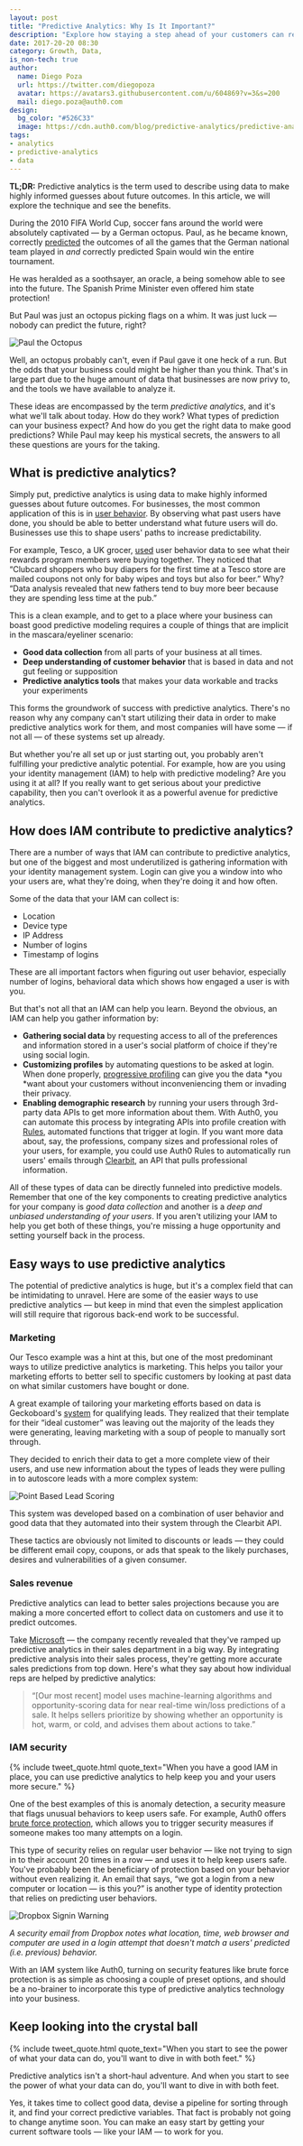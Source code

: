 ```yaml
---
layout: post
title: "Predictive Analytics: Why Is It Important?"
description: "Explore how staying a step ahead of your customers can revolutionize your company."
date: 2017-20-20 08:30
category: Growth, Data, 
is_non-tech: true   
author:
  name: Diego Poza
  url: https://twitter.com/diegopoza
  avatar: https://avatars3.githubusercontent.com/u/604869?v=3&s=200
  mail: diego.poza@auth0.com
design:
  bg_color: "#526C33"
  image: https://cdn.auth0.com/blog/predictive-analytics/predictive-analytics-main.png
tags:
- analytics
- predictive-analytics
- data
---
```


**TL;DR:**  Predictive analytics is the term used to describe using data to make highly informed guesses about future outcomes.  In this article, we will explore the technique and see the benefits.


During the 2010 FIFA World Cup, soccer fans around the world were absolutely captivated — by a German octopus. Paul, as he became known, correctly [predicted](https://en.wikipedia.org/wiki/Paul_the_Octopus) the outcomes of all the games that the German national team played in *and* correctly predicted Spain would win the entire tournament. 

He was heralded as a soothsayer, an oracle, a being somehow able to see into the future. The Spanish Prime Minister even offered him state protection! 

But Paul was just an octopus picking flags on a whim. It was just luck — nobody can predict the future, right?

![Paul the Octopus](https://cdn.auth0.com/blog/predictive-analysis/paul-the-octopus.jpg)

Well, an octopus probably can't, even if Paul gave it one heck of a run. But the odds that your business could might be higher than you think. That's in large part due to the huge amount of data that businesses are now privy to, and the tools we have available to analyze it. 

These ideas are encompassed by the term *predictive analytics*, and it's what we'll talk about today. How do they work? What types of prediction can your business expect? And how do you get the right data to make good predictions? While Paul may keep his mystical secrets, the answers to all these questions are yours for the taking.

## What is predictive analytics?

Simply put, predictive analytics is using data to make highly informed guesses about future outcomes. For businesses, the most common application of this is in [user behavior](https://amplitude.com/blog/2016/06/14/10-steps-behavioral-analytics/). By observing what past users have done, you should be able to better understand what future users will do. Businesses use this to shape users' paths to increase predictability. 

For example, Tesco, a UK grocer, [used](https://hbr.org/2011/12/know-what-your-customers-want-before-they-do) user behavior data to see what their rewards program members were buying together. They noticed that “Clubcard shoppers who buy diapers for the first time at a Tesco store are mailed coupons not only for baby wipes and toys but also for beer.” Why? “Data analysis revealed that new fathers tend to buy more beer because they are spending less time at the pub.”

This is a clean example, and to get to a place where your business can boast good predictive modeling requires a couple of things that are implicit in the mascara/eyeliner scenario:

- **Good data collection** from all parts of your business at all times.
- **Deep understanding of customer behavior** that is based in data and not gut feeling or supposition
- **Predictive analytics tools** that makes your data workable and tracks your experiments

This forms the groundwork of success with predictive analytics. There's no reason why any company can't start utilizing their data in order to make predictive analytics work for them, and most companies will have some — if not all — of these systems set up already. 

But whether you're all set up or just starting out, you probably aren't fulfilling your predictive analytic potential. For example, how are you using your identity management (IAM) to help with predictive modeling? Are you using it at all? If you really want to get serious about your predictive capability, then you can't overlook it as a powerful avenue for predictive analytics. 


## How does IAM contribute to predictive analytics?

There are a number of ways that IAM can contribute to predictive analytics, but one of the biggest and most underutilized is gathering information with your identity management system. Login can give you a window into who your users are, what they're doing, when they're doing it and how often. 

Some of the data that your IAM can collect is:

* Location
* Device type
* IP Address
* Number of logins
* Timestamp of logins

These are all important factors when figuring out user behavior, especially number of logins, behavioral data which shows how engaged a user is with you. 

But that's not all that an IAM can help you learn. Beyond the obvious, an IAM can help you gather information by:

- **Gathering social data** by requesting access to all of the preferences and information stored in a user's social platform of choice if they're using social login.
- **Customizing profiles** by automating questions to be asked at login. When done properly, [progressive profiling](https://auth0.com/blog/how-profile-enrichment-and-progressive-profiling-can-boost-your-marketing/) can give you the data *you *want about your customers without inconveniencing them or invading their privacy. 
- **Enabling demographic research** by running your users through 3rd-party data APIs to get more information about them. With Auth0, you can automate this process by integrating APIs into profile creation with [Rules](https://auth0.com/docs/rules/current), automated functions that trigger at login. If you want more data about, say, the professions, company sizes and professional roles of your users, for example, you could use Auth0 Rules to automatically run users' emails through [Clearbit](https://clearbit.com/), an API that pulls professional information. 

All of these types of data can be directly funneled into predictive models. Remember that one of the key components to creating predictive analytics for your company is *good data collection* and another is a *deep and unbiased understanding of your users*. If you aren't utilizing your IAM to help you get both of these things, you're missing a huge opportunity and setting yourself back in the process. 


## Easy ways to use predictive analytics

The potential of predictive analytics is huge, but it's a complex field that can be intimidating to unravel. Here are some of the easier ways to use predictive analytics — but keep in mind that even the simplest application will still require that rigorous back-end work to be successful. 

### Marketing

Our Tesco example was a hint at this, but one of the most predominant ways to utilize predictive analytics is marketing. This helps you tailor your marketing efforts to better sell to specific customers by looking at past data on what similar customers have bought or done. 

A great example of tailoring your marketing efforts based on data is Geckoboard's [system](https://clearbit.com/books/data-driven-sales/inbound-lead-qualification) for qualifying leads. They realized that their template for their “ideal customer” was leaving out the majority of the leads they were generating, leaving marketing with a soup of people to manually sort through. 

They decided to enrich their data to get a more complete view of their users, and use new information about the types of leads they were pulling in to autoscore leads with a more complex system:

![Point Based Lead Scoring](https://cdn.auth0.com/blog/predictive-analysis/advanced-point-based-lead-scoring@1x.png)

This system was developed based on a combination of user behavior and good data that they automated into their system through the Clearbit API. 

These tactics are obviously not limited to discounts or leads — they could be different email copy, coupons, or ads that speak to the likely purchases, desires and vulnerabilities of a given consumer. 

### Sales revenue

Predictive analytics can lead to better sales projections because you are making a more concerted effort to collect data on customers and use it to predict outcomes. 

Take [Microsoft](https://www.microsoft.com/itshowcase/Article/Content/770/Predictive-analytics-improves-the-accuracy-of-forecasted-sales-revenue) — the company recently revealed that they've ramped up predictive analytics in their sales department in a big way. By integrating predictive analysis into their sales process, they're getting more accurate sales predictions from top down. Here's what they say about how individual reps are helped by predictive analytics: 


> “[Our most recent] model uses machine-learning algorithms and opportunity-scoring data for near real-time win/loss predictions of a sale. It helps sellers prioritize by showing whether an opportunity is hot, warm, or cold, and advises them about actions to take.”

### IAM security

{% include tweet_quote.html quote_text="When you have a good IAM in place, you can use predictive analytics to help keep you and your users more secure." %}

One of the best examples of this is anomaly detection, a security measure that flags unusual behaviors to keep users safe. For example, Auth0 offers [brute force protection](https://auth0.com/docs/anomaly-detection), which allows you to trigger security measures if someone makes too many attempts on a login. 

This type of security relies on regular user behavior — like not trying to sign in to their account 20 times in a row — and uses it to help keep users safe. You've probably been the beneficiary of protection based on your behavior without even realizing it. An email that says, “we got a login from a new computer or location — is this you?” is another type of identity protection that relies on predicting user behaviors. 

![Dropbox Signin Warning](https://cdn.auth0.com/blog/predictive-analysis/dropbox-signin-warning.png)

*A security email from Dropbox notes what location, time, web browser and computer are used in a login attempt that doesn't match a users' predicted (i.e. previous) behavior.*

With an IAM system like Auth0, turning on security features like brute force protection is as simple as choosing a couple of preset options, and should be a no-brainer to incorporate this type of predictive analytics technology into your business. 


## Keep looking into the crystal ball

{% include tweet_quote.html quote_text="When you start to see the power of what your data can do, you'll want to dive in with both feet." %}

Predictive analytics isn't a short-haul adventure. And when you start to see the power of what your data can do, you'll want to dive in with both feet. 

Yes, it takes time to collect good data, devise a pipeline for sorting through it, and find your correct predictive variables. That fact is probably not going to change anytime soon. You can make an easy start by getting your current software tools — like your IAM — to work for you.
